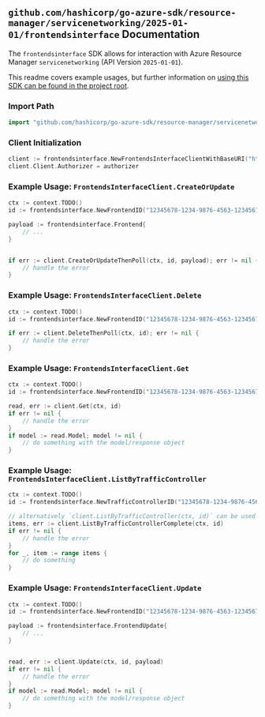 
## `github.com/hashicorp/go-azure-sdk/resource-manager/servicenetworking/2025-01-01/frontendsinterface` Documentation

The `frontendsinterface` SDK allows for interaction with Azure Resource Manager `servicenetworking` (API Version `2025-01-01`).

This readme covers example usages, but further information on [using this SDK can be found in the project root](https://github.com/hashicorp/go-azure-sdk/tree/main/docs).

### Import Path

```go
import "github.com/hashicorp/go-azure-sdk/resource-manager/servicenetworking/2025-01-01/frontendsinterface"
```


### Client Initialization

```go
client := frontendsinterface.NewFrontendsInterfaceClientWithBaseURI("https://management.azure.com")
client.Client.Authorizer = authorizer
```


### Example Usage: `FrontendsInterfaceClient.CreateOrUpdate`

```go
ctx := context.TODO()
id := frontendsinterface.NewFrontendID("12345678-1234-9876-4563-123456789012", "example-resource-group", "trafficControllerName", "frontendName")

payload := frontendsinterface.Frontend{
	// ...
}


if err := client.CreateOrUpdateThenPoll(ctx, id, payload); err != nil {
	// handle the error
}
```


### Example Usage: `FrontendsInterfaceClient.Delete`

```go
ctx := context.TODO()
id := frontendsinterface.NewFrontendID("12345678-1234-9876-4563-123456789012", "example-resource-group", "trafficControllerName", "frontendName")

if err := client.DeleteThenPoll(ctx, id); err != nil {
	// handle the error
}
```


### Example Usage: `FrontendsInterfaceClient.Get`

```go
ctx := context.TODO()
id := frontendsinterface.NewFrontendID("12345678-1234-9876-4563-123456789012", "example-resource-group", "trafficControllerName", "frontendName")

read, err := client.Get(ctx, id)
if err != nil {
	// handle the error
}
if model := read.Model; model != nil {
	// do something with the model/response object
}
```


### Example Usage: `FrontendsInterfaceClient.ListByTrafficController`

```go
ctx := context.TODO()
id := frontendsinterface.NewTrafficControllerID("12345678-1234-9876-4563-123456789012", "example-resource-group", "trafficControllerName")

// alternatively `client.ListByTrafficController(ctx, id)` can be used to do batched pagination
items, err := client.ListByTrafficControllerComplete(ctx, id)
if err != nil {
	// handle the error
}
for _, item := range items {
	// do something
}
```


### Example Usage: `FrontendsInterfaceClient.Update`

```go
ctx := context.TODO()
id := frontendsinterface.NewFrontendID("12345678-1234-9876-4563-123456789012", "example-resource-group", "trafficControllerName", "frontendName")

payload := frontendsinterface.FrontendUpdate{
	// ...
}


read, err := client.Update(ctx, id, payload)
if err != nil {
	// handle the error
}
if model := read.Model; model != nil {
	// do something with the model/response object
}
```
